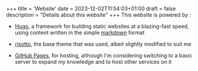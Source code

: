 +++
title = 'Website'
date = 2023-12-02T11:54:03+01:00
draft = false
description = "Details about this website"
+++
This website is powered by :
- [Hugo](https://gohugo.io/), a framework for building static websites at a blazing-fast speed, using content written in the simple [markdown](https://daringfireball.net/projects/markdown/) format

- [risotto](https://github.com/joeroe/risotto), the base theme that was used, albeit slightly modified to suit me
- [GitHub Pages](https://pages.github.com/), for hosting, although I'm considering switching to a basic server to expand my knowledge and to host other services on it